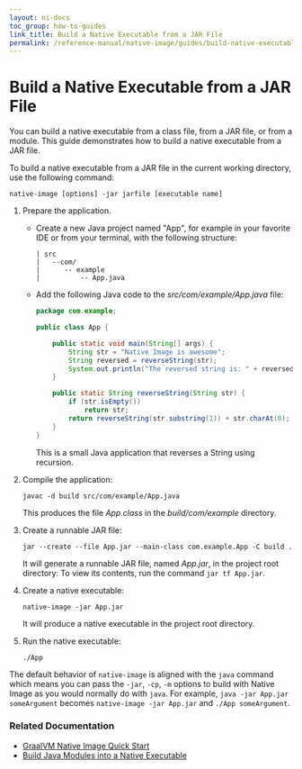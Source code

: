```yaml
---
layout: ni-docs
toc_group: how-to-guides
link_title: Build a Native Executable from a JAR File
permalink: /reference-manual/native-image/guides/build-native-executable-from-jar/
---
```


# Build a Native Executable from a JAR File

You can build a native executable from a class file, from a JAR file, or from a module. This guide demonstrates how to build a native executable from a JAR file. 

To build a native executable from a JAR file in the current working directory, use the following command:
```shell
native-image [options] -jar jarfile [executable name]
```

1. Prepare the application.

    - Create a new Java project named "App", for example in your favorite IDE or from your terminal, with the following structure:

        ```shell
        | src
        |   --com/
        |      -- example
        |          -- App.java
        ```

    - Add the following Java code to the _src/com/example/App.java_ file:

        ```java
        package com.example;

        public class App {

            public static void main(String[] args) {
                String str = "Native Image is awesome";
                String reversed = reverseString(str);
                System.out.println("The reversed string is: " + reversed);
            }

            public static String reverseString(String str) {
                if (str.isEmpty())
                    return str;
                return reverseString(str.substring(1)) + str.charAt(0);
            }
        }
        ```
        This is a small Java application that reverses a String using recursion.

2. Compile the application:

    ```shell
    javac -d build src/com/example/App.java
    ```
    This produces the file _App.class_ in the _build/com/example_ directory.

3. Create a runnable JAR file:

    ```shell
    jar --create --file App.jar --main-class com.example.App -C build .
    ```
    It will generate a runnable JAR file, named _App.jar_, in the project root directory: 
    To view its contents, run the command `jar tf App.jar`.

4. Create a native executable:

    ```
    native-image -jar App.jar
    ```
    It will produce a native executable in the project root directory.
5. Run the native executable:

    ```shell
    ./App
    ```

The default behavior of `native-image` is aligned with the `java` command which means you can pass the `-jar`, `-cp`, `-m`  options to build with Native Image as you would normally do with `java`. For example, `java -jar App.jar someArgument` becomes `native-image -jar App.jar` and `./App someArgument`.

### Related Documentation

* [GraalVM Native Image Quick Start](https://luna.oracle.com/lab/47dafec8-4095-4fba-8313-dad43a64dee4)
* [Build Java Modules into a Native Executable](build-java-module-app-aot.md)
